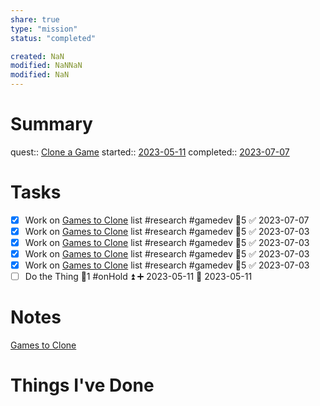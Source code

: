 ```yaml
---
share: true
type: "mission"
status: "completed"

created: NaN 
modified: NaNNaN 
modified: NaN
---
```

 
# Summary
quest:: [Clone a Game](./Clone%20a%20Game.md)
started:: [2023-05-11](./2023-05-11.md)
completed:: [2023-07-07](./2023-07-07.md)
# Tasks
- [x] Work on [Games to Clone](./Games%20to%20Clone.md) list #research #gamedev 🥄5 ✅ 2023-07-07
- [x] Work on [Games to Clone](./Games%20to%20Clone.md) list #research #gamedev 🥄5 ✅ 2023-07-03
- [x] Work on [Games to Clone](./Games%20to%20Clone.md) list #research #gamedev 🥄5 ✅ 2023-07-03
- [x] Work on [Games to Clone](./Games%20to%20Clone.md) list #research #gamedev 🥄5 ✅ 2023-07-03
- [x] Work on [Games to Clone](./Games%20to%20Clone.md) list #research #gamedev 🥄5 ✅ 2023-07-03
- [ ] Do the Thing  🥄1 #onHold ⏫ ➕ 2023-05-11 🛫 2023-05-11
# Notes
[Games to Clone](./Games%20to%20Clone.md)
# Things I've Done